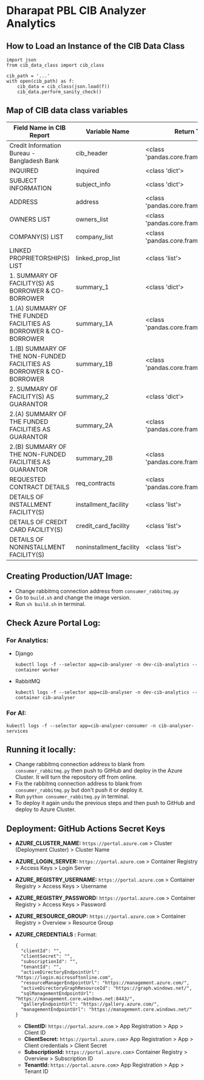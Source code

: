 # Dharapat PBL CIB Analyzer Analytics

## How to Load an Instance of the CIB Data Class
```
import json
from cib_data_class import cib_class

cib_path = '...'
with open(cib_path) as f:
	cib_data = cib_class(json.load(f))
	cib_data.perform_sanity_check()
```

## Map of CIB data class variables

|Field Name in CIB Report|Variable Name|Return Type|
|---|---|---|
|Credit Information Bureau - Bangladesh Bank|cib_header|<class 'pandas.core.frame.DataFrame'>|
|INQUIRED|inquired|<class 'dict'>|
|SUBJECT INFORMATION|subject_info|<class 'dict'>|
|ADDRESS|address|<class 'pandas.core.frame.DataFrame'>|
|OWNERS LIST|owners_list|<class 'pandas.core.frame.DataFrame'>|
|COMPANY(S) LIST|company_list|<class 'pandas.core.frame.DataFrame'>|
|LINKED PROPRIETORSHIP(S) LIST|linked_prop_list|<class 'list'>|
|1. SUMMARY OF FACILITY(S) AS BORROWER & CO-BORROWER|summary_1|<class 'dict'>|
|1.(A) SUMMARY OF THE FUNDED FACILITIES AS BORROWER & CO-BORROWER|summary_1A|<class 'pandas.core.frame.DataFrame'>|
|1.(B) SUMMARY OF THE NON-FUNDED FACILITIES AS BORROWER & CO-BORROWER|summary_1B|<class 'pandas.core.frame.DataFrame'>|
|2. SUMMARY OF FACILITY(S) AS GUARANTOR|summary_2|<class 'dict'>|
|2.(A) SUMMARY OF THE FUNDED FACILITIES AS GUARANTOR|summary_2A|<class 'pandas.core.frame.DataFrame'>|
|2.(B) SUMMARY OF THE NON-FUNDED FACILITIES AS GUARANTOR|summary_2B|<class 'pandas.core.frame.DataFrame'>|
|REQUESTED CONTRACT DETAILS|req_contracts|<class 'pandas.core.frame.DataFrame'>|
|DETAILS OF INSTALLMENT FACILITY(S)|installment_facility|<class 'list'>|
|DETAILS OF CREDIT CARD FACILITY(S)|credit_card_facility|<class 'list'>|
|DETAILS OF NONINSTALLMENT FACILITY(S)|noninstallment_facility|<class 'list'>|


## Creating Production/UAT Image:

* Change rabbitmq connection address from `consumer_rabbitmq.py`
* Go to `build.sh` and change the image version.
* Run `sh build.sh` in terminal.

## Check Azure Portal Log:

### **For Analytics:**

* Django
  ```
  kubectl logs -f --selector app=cib-analyser -n dev-cib-analytics --container worker

  ```
* RabbitMQ
  ```
  kubectl logs -f --selector app=cib-analyser -n dev-cib-analytics --container cib-analyser
  ```

### **For AI:**

```
kubectl logs -f --selector app=cib-analyser-consumer -n cib-analyser-services
```

## Running it locally:

* Change rabbitmq connection address to blank from `consumer_rabbitmq.py` then push to GitHub and deploy in the Azure Cluster. It will turn the repository off from online.
* Fix the rabbitmq connection address to blank from `consumer_rabbitmq.py` but don't push it or deploy it.
* Run `python consumer_rabbitmq.py` in terminal.
* To deploy it again undu the previous steps and then push to GitHub and deploy to Azure Cluster.

## Deployment: GitHub Actions Secret Keys

* **AZURE_CLUSTER_NAME:** `https://portal.azure.com` > Cluster (Deployment Cluster) > Cluster Name
* **AZURE_LOGIN_SERVER:** `https://portal.azure.com` > Container Registry > Access Keys > Login Server
* **AZURE_REGISTRY_USERNAME:** `https://portal.azure.com` > Container Registry > Access Keys > Username
* **AZURE_REGISTRY_PASSWORD:** `https://portal.azure.com` > Container Registry > Access Keys > Password
* **AZURE_RESOURCE_GROUP:** `https://portal.azure.com` > Container Registry > Overview > Resource Group
* **AZURE_CREDENTIALS :**
  Format:

  ```{
  {
  	"clientId": "",
  	"clientSecret": "",
  	"subscriptionId": "",
  	"tenantId": "",
  	"activeDirectoryEndpointUrl": "https://login.microsoftonline.com",
  	"resourceManagerEndpointUrl": "https://management.azure.com/",
  	"activeDirectoryGraphResourceId": "https://graph.windows.net/",
  	"sqlManagementEndpointUrl": "https://management.core.windows.net:8443/",
  	"galleryEndpointUrl": "https://gallery.azure.com/",
  	"managementEndpointUrl": "https://management.core.windows.net/"
  }
  ```
  * **ClientID:** `https://portal.azure.com` > App Registration > App > Client ID
  * **ClientSecret:** `https://portal.azure.com`> App Registration > App > Client credentials > Client Secret
  * **SubscriptionId:** `https://portal.azure.com`> Container Registry > Overview > Subscription ID
  * **TenantId:** `https://portal.azure.com`> App Registration > App > Tenant ID
